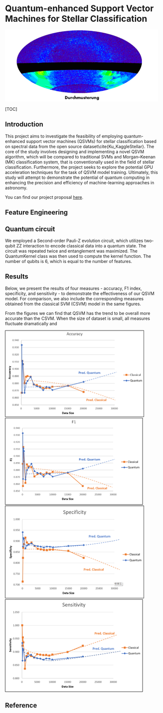 # Quantum-enhanced Support Vector Machines for Stellar Classification

![Logo](durchmusterung.png)

[TOC]

## Introduction

This project aims to investigate the feasibility of employing quantum-enhanced support vector machines (QSVMs) for stellar classification based on spectral data from the open source dataset\cite{Ku_KaggleStellar}. The core of the study involves designing and implementing a novel QSVM algorithm, which will be compared to traditional SVMs and Morgan–Keenan (MK) classification system, that is conventionally used in the field of stellar classification. Furthermore, the project seeks to explore the potential GPU acceleration techniques for the task of QSVM model training. Ultimately, this study will attempt to demonstrate the potential of quantum computing in enhancing the precision and efficiency of machine-learning approaches in astronomy.

You can find our project proposal [here](./QHack_Project_Proposal_2023.pdf).

## Feature Engineering

## Quantum circuit

We employed a Second-order Pauli-Z evolution circuit, which utilizes two-qubit ZZ interaction to encode classical data into a quantum state. The circuit was repeated twice and entanglement was maximized. The QuantumKernel class was then used to compute the kernel function. The number of qubits is 6, which is equal to the number of features.

## Results

Below, we present the results of four measures - accuracy, F1 index, specificity, and sensitivity - to demonstrate the effectiveness of our QSVM model. For comparison, we also include the corresponding measures obtained from the classical SVM (CSVM) model in the same figures.

From the figures we can find that QSVM has the trend to be overall more accurate than the CSVM. When the size of dataset is small, all measures fluctuate dramatically and 

<img src="./assets/accuracy_qsvm.png" alt="accuracy_qsvm" style="zoom: 50%;" />

<img src="./assets/f1_qsvm.png" alt="f1_qsvm" style="zoom: 50%;" />

<img src="./assets/specificty_qsvm.png" alt="specificty_qsvm" style="zoom:50%;" />

<img src="./assets/sensitivty_qsvm.png" alt="sensitivty_qsvm" style="zoom:50%;" />



## Reference

